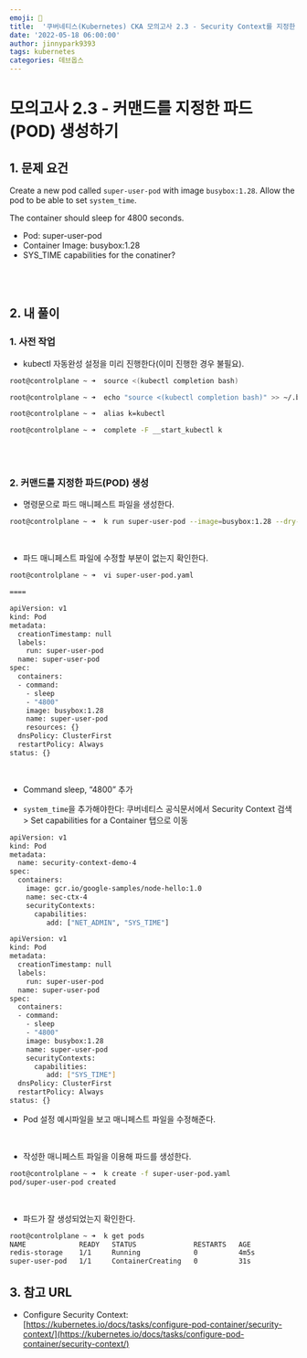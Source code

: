 ```yaml
---
emoji: 🔧
title:  '쿠버네티스(Kubernetes) CKA 모의고사 2.3 - Security Context를 지정한 파드(POD) 생성하기'
date: '2022-05-18 06:00:00'
author: jinnypark9393
tags: kubernetes
categories: 데브옵스
---
```


# 모의고사 2.3 - 커맨드를 지정한 파드(POD) 생성하기

## 1. 문제 요건

Create a new pod called `super-user-pod` with image `busybox:1.28`. Allow the pod to be able to set `system_time`.

The container should sleep for 4800 seconds.

- Pod: super-user-pod
- Container Image: busybox:1.28
- SYS_TIME capabilities for the conatiner?

<br/><br/>

## 2. 내 풀이

### 1. 사전 작업

- kubectl 자동완성 설정을 미리 진행한다(이미 진행한 경우 불필요).

```bash
root@controlplane ~ ➜  source <(kubectl completion bash)

root@controlplane ~ ➜  echo "source <(kubectl completion bash)" >> ~/.bashrc 

root@controlplane ~ ➜  alias k=kubectl

root@controlplane ~ ➜  complete -F __start_kubectl k
```

<br/><br/>

### 2. 커맨드를 지정한 파드(POD) 생성

- 명령문으로 파드 매니페스트 파일을 생성한다.

```bash
root@controlplane ~ ➜  k run super-user-pod --image=busybox:1.28 --dry-run=client -o yaml > super-user-pod.yaml
```

<br/>

- 파드 매니페스트 파일에 수정할 부분이 없는지 확인한다.

```bash
root@controlplane ~ ➜  vi super-user-pod.yaml

====

apiVersion: v1
kind: Pod
metadata:
  creationTimestamp: null
  labels:
    run: super-user-pod
  name: super-user-pod
spec:
  containers:
  - command:
    - sleep
    - "4800"
    image: busybox:1.28
    name: super-user-pod
    resources: {}
  dnsPolicy: ClusterFirst
  restartPolicy: Always
status: {}
```

<br/>

- Command sleep, “4800” 추가

- `system_time`을 추가해야한다: 쿠버네티스 공식문서에서 Security Context 검색 > Set capabilities for a Container 탭으로 이동

```bash
apiVersion: v1
kind: Pod
metadata:
  name: security-context-demo-4
spec:
  containers:
    image: gcr.io/google-samples/node-hello:1.0
    name: sec-ctx-4
    securityContexts:
      capabilities:
         add: ["NET_ADMIN", "SYS_TIME"]
```


```bash
apiVersion: v1
kind: Pod
metadata:
  creationTimestamp: null
  labels:
    run: super-user-pod
  name: super-user-pod
spec:
  containers:
  - command:
    - sleep
    - "4800"
    image: busybox:1.28
    name: super-user-pod
    securityContexts:
      capabilities:
         add: ["SYS_TIME"]
  dnsPolicy: ClusterFirst
  restartPolicy: Always
status: {}
```

- Pod 설정 예시파일을 보고 매니페스트 파일을 수정해준다.

<br/>

- 작성한 매니페스트 파일을 이용해 파드를 생성한다.

```bash
root@controlplane ~ ➜  k create -f super-user-pod.yaml 
pod/super-user-pod created
```

<br/>

- 파드가 잘 생성되었는지 확인한다.

```bash
root@controlplane ~ ➜  k get pods
NAME             READY   STATUS              RESTARTS   AGE
redis-storage    1/1     Running             0          4m5s
super-user-pod   1/1     ContainerCreating   0          31s
```

## 3. 참고 URL

- Configure Security Context: [https://kubernetes.io/docs/tasks/configure-pod-container/security-context/](https://kubernetes.io/docs/tasks/configure-pod-container/security-context/)
  
<br/>